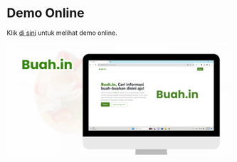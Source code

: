 # Demo Online

Klik [di sini](https://www.example.com) untuk melihat demo online.

![Buah Thumbnail](img/Buah.in%20Thumbnail.png)
